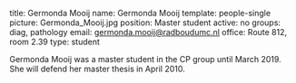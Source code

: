 title: Germonda Mooij
name: Germonda Mooij
template: people-single
picture: Germonda_Mooij.jpg
position: Master student
active: no
groups: diag, pathology
email: germonda.mooij@radboudumc.nl
office: Route 812, room 2.39
type: student

Germonda Mooij was a master student in the CP group until March 2019. She will defend her master thesis in April 2010.
